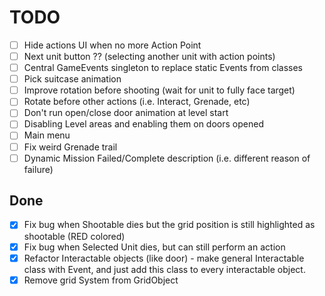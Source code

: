 # TODO

- [ ] Hide actions UI when no more Action Point
- [ ] Next unit button ?? (selecting another unit with action points)
- [ ] Central GameEvents singleton to replace static Events from classes
- [ ] Pick suitcase animation
- [ ] Improve rotation before shooting (wait for unit to fully face target)
- [ ] Rotate before other actions (i.e. Interact, Grenade, etc)
- [ ] Don't run open/close door animation at level start
- [ ] Disabling Level areas and enabling them on doors opened
- [ ] Main menu
- [ ] Fix weird Grenade trail
- [ ] Dynamic Mission Failed/Complete description (i.e. different reason of failure)

## Done

- [x] Fix bug when Shootable dies but the grid position is still highlighted as shootable (RED colored)
- [x] Fix bug when Selected Unit dies, but can still perform an action
- [x] Refactor Interactable objects (like door) - make general Interactable class with Event,
  and just add this class to every interactable object.
- [x] Remove grid System from GridObject
